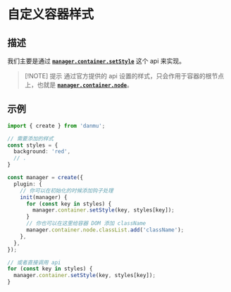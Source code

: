 # 自定义容器样式

## 描述
我们主要是通过 [**`manager.container.setStyle`**](../reference/manager-props/#manager-container-setstyle) 这个 api 来实现。

> [!NOTE] 提示
> 通过官方提供的 api 设置的样式，只会作用于容器的根节点上，也就是 [**`manager.container.node`**](../reference/manager-props/#manager-container-node)。


## 示例

```ts {14,24}
import { create } from 'danmu';

// 需要添加的样式
const styles = {
  background: 'red',
  // .
}

const manager = create({
  plugin: {
    // 你可以在初始化的时候添加钩子处理
    init(manager) {
      for (const key in styles) {
        manager.container.setStyle(key, styles[key]);
      }
      // 你也可以在这里给容器 DOM 添加 className
      manager.container.node.classList.add('className');
    },
  },
});

// 或者直接调用 api
for (const key in styles) {
  manager.container.setStyle(key, styles[key]);
}
```
